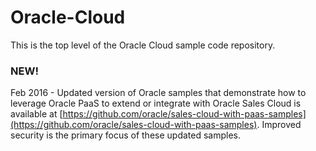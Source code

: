 Oracle-Cloud
============
This is the top level of the Oracle Cloud sample code repository.

### NEW! 
Feb 2016 - Updated version of Oracle samples that demonstrate how to leverage Oracle PaaS to extend or integrate with Oracle Sales Cloud is available at [https://github.com/oracle/sales-cloud-with-paas-samples](https://github.com/oracle/sales-cloud-with-paas-samples). 
Improved security is the primary focus of these updated samples.